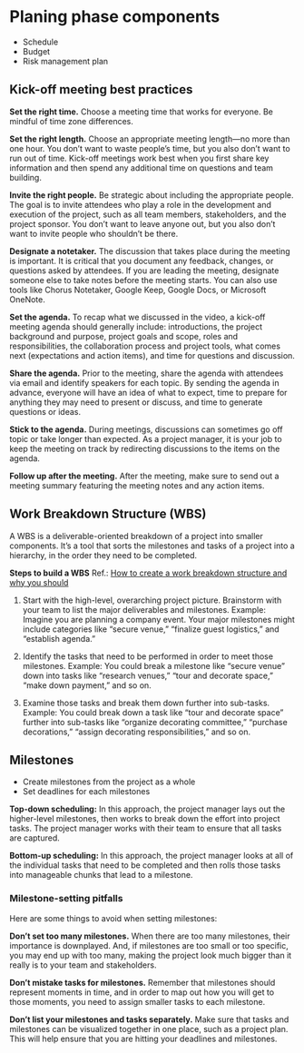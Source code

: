 # Planing phase components
* Schedule
* Budget
* Risk management plan

## Kick-off meeting best practices
__Set the right time.__ Choose a meeting time that works for everyone. Be mindful of time zone differences. 

__Set the right length.__ Choose an appropriate meeting length—no more than one hour. You don’t want to waste people’s time, but you also don’t want to run out of time. Kick-off meetings work best when you first share key information and then spend any additional time on questions and team building.

__Invite the right people.__ Be strategic about including the appropriate people. The goal is to invite attendees who play a role in the development and execution of the project, such as all team members, stakeholders, and the project sponsor. You don’t want to leave anyone out, but you also don’t want to invite people who shouldn’t be there.

__Designate a notetaker.__ The discussion that takes place during the meeting is important. It is critical that you document any feedback, changes, or questions asked by attendees. If you are leading the meeting, designate someone else to take notes before the meeting starts. You can also use tools like Chorus Notetaker, Google Keep, Google Docs, or Microsoft OneNote.  

__Set the agenda.__ To recap what we discussed in the video, a kick-off meeting agenda should generally include: introductions, the project background and purpose, project goals and scope, roles and responsibilities, the collaboration process and project tools, what comes next (expectations and action items), and time for questions and discussion.

__Share the agenda.__ Prior to the meeting, share the agenda with attendees via email and identify speakers for each topic. By sending the agenda in advance, everyone will have an idea of what to expect, time to prepare for anything they may need to present or discuss, and time to generate questions or ideas.

__Stick to the agenda.__ During meetings, discussions can sometimes go off topic or take longer than expected. As a project manager, it is your job to keep the meeting on track by redirecting discussions to the items on the agenda. 

__Follow up after the meeting.__ After the meeting, make sure to send out a meeting summary featuring the meeting notes and any action items. 

## Work Breakdown Structure (WBS)
A WBS is a deliverable-oriented breakdown of a project into smaller components. It’s a tool that sorts the milestones and tasks of a project into a hierarchy, in the order they need to be completed. 

__Steps to build a WBS__
Ref.: [How to create a work breakdown structure and why you should](https://www.lucidchart.com/blog/how-to-create-a-work-breakdown-structure-and-why-you-should)

1. Start with the high-level, overarching project picture. Brainstorm with your team to list the major deliverables and milestones. Example: Imagine you are planning a company event. Your major milestones might include categories like “secure venue,”  “finalize guest logistics,” and “establish agenda.”

2. Identify the tasks that need to be performed in order to meet those milestones. Example: You could break a milestone like “secure venue” down into tasks like “research venues,” “tour and decorate space,” “make down payment,” and so on. 

3. Examine those tasks and break them down further into sub-tasks. Example: You could break down a task like “tour and decorate space” further into sub-tasks like “organize decorating committee,” “purchase decorations,” “assign decorating responsibilities,” and so on.

## Milestones
* Create milestones from the project as a whole
* Set deadlines for each milestones

__Top-down scheduling:__ In this approach, the project manager lays out the higher-level milestones, then works to break down the effort into project tasks. The project manager works with their team to ensure that all tasks are captured.

__Bottom-up scheduling:__ In this approach, the project manager looks at all of the individual tasks that need to be completed and then rolls those tasks into manageable chunks that lead to a milestone.


### Milestone-setting pitfalls
Here are some things to avoid when setting milestones: 

__Don’t set too many milestones.__ When there are too many milestones, their importance is downplayed. And, if milestones are too small or too specific, you may end up with too many, making the project look much bigger than it really is to your team and stakeholders.  

__Don’t mistake tasks for milestones.__ Remember that milestones should represent moments in time, and in order to map out how you will get to those moments, you need to assign smaller tasks to each milestone.

__Don’t list your milestones and tasks separately.__ Make sure that tasks and milestones can be visualized together in one place, such as a project plan. This will help ensure that you are hitting your deadlines and milestones. 

